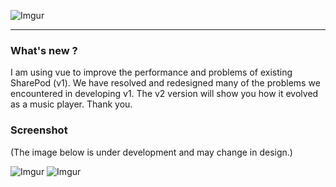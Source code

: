 ![Imgur](https://t1.daumcdn.net/cfile/tistory/26326737590AF3B226)
***

### What's new ?
I am using vue to improve the performance and problems of existing SharePod (v1). We have resolved and redesigned many of the problems we encountered in developing v1. The v2 version will show you how it evolved as a music player. Thank you.

### Screenshot
(The image below is under development and may change in design.)

![Imgur](https://i.imgur.com/nHD7n0m.png)
![Imgur](https://i.imgur.com/39Q8H5K.png)
